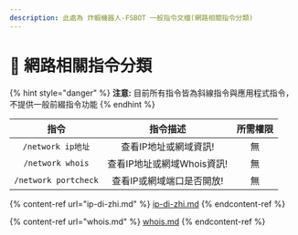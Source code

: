 ```yaml
---
description: 此處為 炸蝦機器人-FSBOT 一般指令文檔(網路相關指令分類)
---
```


# 📁 網路相關指令分類

{% hint style="danger" %}
**注意:** 目前所有指令皆為斜線指令與應用程式指令，不提供一般前綴指令功能
{% endhint %}

|          指令          |        指令描述       | 所需權限 |
| :------------------: | :---------------: | :--: |
|    `/network ip地址`   |    查看IP地址或網域資訊!   |   無  |
|   `/network whois`   | 查看IP地址或網域Whois資訊! |   無  |
| `/network portcheck` |   查看IP或網域端口是否開放!  |   無  |

{% content-ref url="ip-di-zhi.md" %}
[ip-di-zhi.md](ip-di-zhi.md)
{% endcontent-ref %}

{% content-ref url="whois.md" %}
[whois.md](whois.md)
{% endcontent-ref %}

